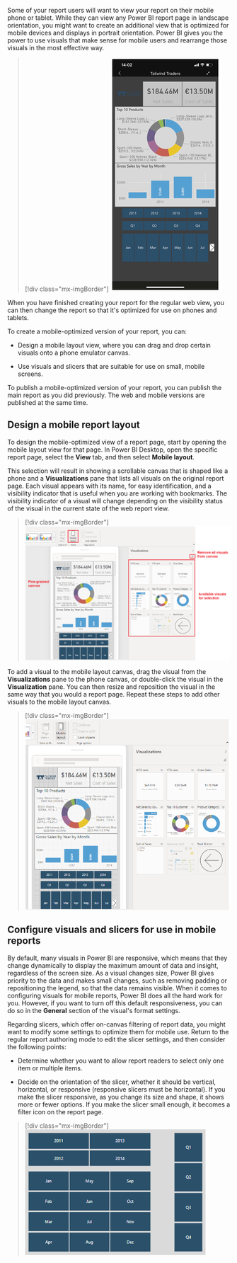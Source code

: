 Some of your report users will want to view your report on their mobile phone or tablet. While they can view any Power BI report page in landscape orientation, you might want to create an additional view that is optimized for mobile devices and displays in portrait orientation. Power BI gives you the power to use visuals that make sense for mobile users and rearrange those visuals in the most effective way.

> [!div class="mx-imgBorder"]
> [![Mobile design overview](../media/12-mobile-design-overview-ss.png)](../media/12-mobile-design-overview-ss.png#lightbox)

When you have finished creating your report for the regular web view, you can then change the report so that it's optimized for use on phones and tablets.

To create a mobile-optimized version of your report, you can:

-   Design a mobile layout view, where you can drag and drop certain visuals onto a phone emulator canvas.

-   Use visuals and slicers that are suitable for use on small, mobile screens.

To publish a mobile-optimized version of your report, you can publish the main report as you did previously. The web and mobile versions are published at the same time.

## Design a mobile report layout

To design the mobile-optimized view of a report page, start by opening the mobile layout view for that page. In Power BI Desktop, open the specific report page, select the **View** tab, and then select **Mobile layout**.

This selection will result in showing a scrollable canvas that is shaped like a phone and a **Visualizations** pane that lists all visuals on the original report page. Each visual appears with its name, for easy identification, and a visibility indicator that is useful when you are working with bookmarks. The visibility indicator of a visual will change depending on the visibility status of the visual in the current state of the web report view.

> [!div class="mx-imgBorder"]
> [![Open mobile layout](../media/12-open-mobile-layout-ss.png)](../media/12-open-mobile-layout-ss.png#lightbox)

To add a visual to the mobile layout canvas, drag the visual from the **Visualizations** pane to the phone canvas, or double-click the visual in the **Visualization** pane. You can then resize and reposition the visual in the same way that you would a report page. Repeat these steps to add other visuals to the mobile layout canvas.

> [!div class="mx-imgBorder"]
> [![Add visuals to mobile layout](../media/12-add-visuals-mobile-layout-ss.png)](../media/12-add-visuals-mobile-layout-ss.png#lightbox)

## Configure visuals and slicers for use in mobile reports

By default, many visuals in Power BI are responsive, which means that they change dynamically to display the maximum amount of data and insight, regardless of the screen size. As a visual changes size, Power BI gives priority to the data and makes small changes, such as removing padding or repositioning the legend, so that the data remains visible. When it comes to configuring visuals for mobile reports, Power BI does all the hard work for you. However, if you want to turn off this default responsiveness, you can do so in the **General** section of the visual's format settings.

Regarding slicers, which offer on-canvas filtering of report data, you might want to modify some settings to optimize them for mobile use. Return to the regular report authoring mode to edit the slicer settings, and then consider the following points:

-   Determine whether you want to allow report readers to select only one item or multiple items.

-   Decide on the orientation of the slicer, whether it should be vertical, horizontal, or responsive (responsive slicers must be horizontal). If you make the slicer responsive, as you change its size and shape, it shows more or fewer options. If you make the slicer small enough, it becomes a filter icon on the report page.

> [!div class="mx-imgBorder"]
> [![Configure slicers for mobile layout](../media/12-configure-slicers-mobile-layout-ss.png)](../media/12-configure-slicers-mobile-layout-ss.png#lightbox)

